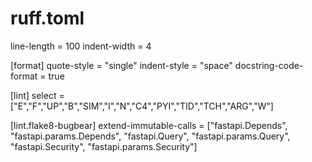 # ruff.toml

line-length = 100
indent-width = 4

[format]
quote-style = "single"
indent-style = "space"
docstring-code-format = true

[lint]
select = ["E","F","UP","B","SIM","I","N","C4","PYI","TID","TCH","ARG","W"]

[lint.flake8-bugbear]
extend-immutable-calls = ["fastapi.Depends", "fastapi.params.Depends", "fastapi.Query", "fastapi.params.Query", "fastapi.Security", "fastapi.params.Security"]
